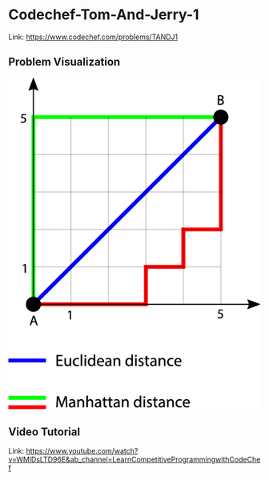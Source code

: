 # Codechef-Tom-And-Jerry-1
Link: https://www.codechef.com/problems/TANDJ1
## Problem Visualization
![](vis.png)
## Video Tutorial
Link: https://www.youtube.com/watch?v=WMlDsLTD96E&ab_channel=LearnCompetitiveProgrammingwithCodeChef

